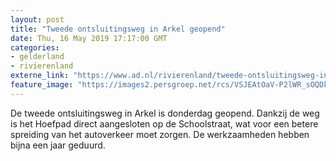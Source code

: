 ```yaml
---
layout: post
title: "Tweede ontsluitingsweg in Arkel geopend"
date: Thu, 16 May 2019 17:17:00 GMT
categories: 
- gelderland 
- rivierenland 
externe_link: "https://www.ad.nl/rivierenland/tweede-ontsluitingsweg-in-arkel-geopend~a0f8f9a3/"
feature_image: "https://images2.persgroep.net/rcs/VSJEAtOaV-P2lWR_sOQDkGdSi2c/diocontent/148541706/_fitwidth/400/?appId=21791a8992982cd8da851550a453bd7f&quality=0.7"
---
```


De tweede ontsluitingsweg in Arkel is donderdag geopend. Dankzij de weg is het Hoefpad direct aangesloten op de Schoolstraat, wat voor een betere spreiding van het autoverkeer moet zorgen. De werkzaamheden hebben bijna een jaar geduurd.
